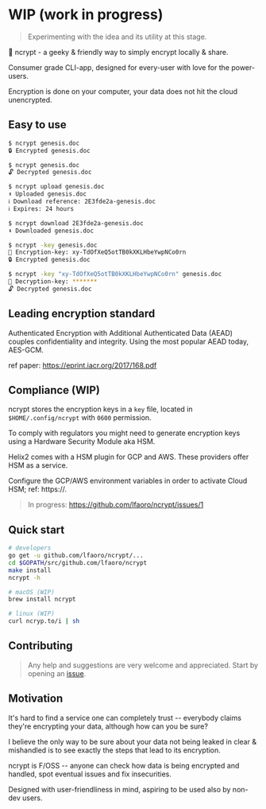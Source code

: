 # WIP (work in progress) 
> Experimenting with the idea and its utility at this stage. 

🧬 ncrypt - a geeky & friendly way to simply encrypt locally & share.

Consumer grade CLI-app, designed for every-user with love for the power-users.

Encryption is done on your computer, your data does not hit the cloud unencrypted.

## Easy to use

```bash
$ ncrypt genesis.doc
🔒 Encrypted genesis.doc

$ ncrypt genesis.doc
🔓 Decrypted genesis.doc

$ ncrypt upload genesis.doc
⬆️ Uploaded genesis.doc
ℹ️ Download reference: 2E3fde2a-genesis.doc
ℹ️ Expires: 24 hours

$ ncrypt download 2E3fde2a-genesis.doc
⬇️ Downloaded genesis.doc

$ ncrypt -key genesis.doc
🔑 Encryption-key: xy-TdOfXeQ5otTB0kXKLHbeYwpNCo0rn
🔒 Encrypted genesis.doc

$ ncrypt -key "xy-TdOfXeQ5otTB0kXKLHbeYwpNCo0rn" genesis.doc
🔑 Decryption-key: *******
🔓 Decrypted genesis.doc
```

## Leading encryption standard

Authenticated Encryption with Additional Authenticated Data (AEAD) couples confidentiality and integrity. Using the 
most popular AEAD today, AES-GCM.

ref paper: https://eprint.iacr.org/2017/168.pdf

## Compliance (WIP)

ncrypt stores the encryption keys in a `key` file, located in `$HOME/.config/ncrypt` with `0600` permission.

To comply with regulators you might need to generate encryption keys using a Hardware Security Module aka HSM. 

Helix2 comes with a HSM plugin for GCP and AWS. These providers offer HSM as a service. 

Configure the GCP/AWS environment variables in order to activate Cloud HSM; ref: https://.

> In progress: https://github.com/lfaoro/ncrypt/issues/1

## Quick start

```bash
# developers
go get -u github.com/lfaoro/ncrypt/...
cd $GOPATH/src/github.com/lfaoro/ncrypt
make install
ncrypt -h

# macOS (WIP)
brew install ncrypt

# linux (WIP)
curl ncryp.to/i | sh
```

## Contributing

> Any help and suggestions are very welcome and appreciated.
> Start by opening an [issue](https://github.com/lfaoro/pkg/issues/new).

## Motivation

It's hard to find a service one can completely trust -- everybody claims they're encrypting your data, although how 
can you be sure? 

I believe the only way to be sure about your data not being leaked in clear & mishandled is to see 
exactly the steps that lead to its encryption.

ncrypt is F/OSS -- anyone can check how data is being encrypted and handled, spot eventual issues and fix insecurities.

Designed with user-friendliness in mind, aspiring to be used also by non-dev users.